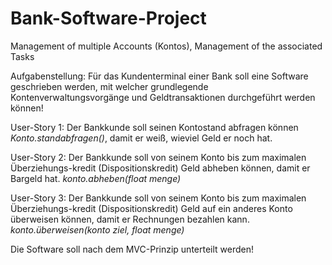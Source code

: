 # Bank-Software-Project
Management of multiple Accounts (Kontos), Management of the associated Tasks

Aufgabenstellung:
  Für das Kundenterminal einer Bank soll eine Software geschrieben werden, mit welcher grundlegende Kontenverwaltungsvorgänge und           Geldtransaktionen durchgeführt werden können!
  
  User-Story 1:
    Der Bankkunde soll seinen Kontostand abfragen können *Konto.standabfragen()*, damit er weiß, wieviel Geld er noch hat.
    
  User-Story 2:
    Der Bankkunde soll von seinem Konto bis zum maximalen Überziehungs-kredit (Dispositionskredit) Geld abheben können, damit er        Bargeld hat. *konto.abheben(float menge)*
    
  User-Story 3:
    Der Bankkunde soll von seinem Konto bis zum maximalen Überziehungs-kredit (Dispositionskredit) Geld auf ein anderes Konto überweisen können, damit er Rechnungen bezahlen kann. *konto.überweisen(konto ziel, float menge)*
    
Die Software soll nach dem MVC-Prinzip unterteilt werden!
